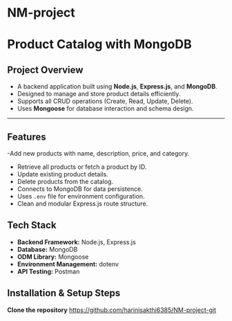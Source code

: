 # NM-project
# Product Catalog with MongoDB

## Project Overview
- A backend application built using **Node.js**, **Express.js**, and **MongoDB**.  
- Designed to manage and store product details efficiently.  
- Supports all CRUD operations (Create, Read, Update, Delete).  
- Uses **Mongoose** for database interaction and schema design.

---

## Features
-Add new products with name, description, price, and category.  
- Retrieve all products or fetch a product by ID.  
- Update existing product details.  
- Delete products from the catalog.  
- Connects to MongoDB for data persistence.  
- Uses `.env` file for environment configuration.  
- Clean and modular Express.js route structure.

## Tech Stack
- **Backend Framework:** Node.js, Express.js  
- **Database:** MongoDB  
- **ODM Library:** Mongoose  
- **Environment Management:** dotenv  
- **API Testing:** Postman  


## Installation & Setup Steps

**Clone the repository**
https://github.com/harinisakthi6385/NM-project-git

